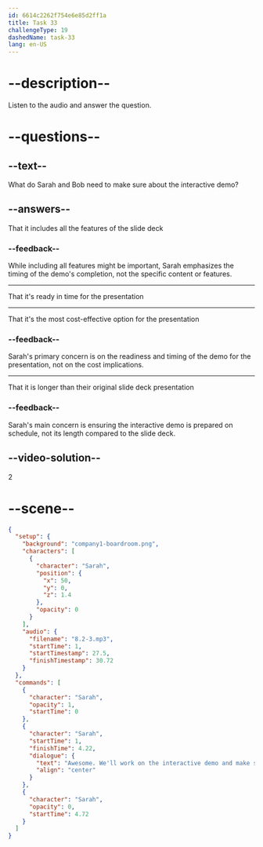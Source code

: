 ```yaml
---
id: 6614c2262f754e6e85d2ff1a
title: Task 33
challengeType: 19
dashedName: task-33
lang: en-US
---
```


<!-- (Audio) Sarah: Awesome. We'll work on the interactive demo and make sure it's ready in time. -->

# --description--

Listen to the audio and answer the question.

# --questions--

## --text--

What do Sarah and Bob need to make sure about the interactive demo?

## --answers--

That it includes all the features of the slide deck

### --feedback--

While including all features might be important, Sarah emphasizes the timing of the demo's completion, not the specific content or features.

---

That it's ready in time for the presentation

---

That it's the most cost-effective option for the presentation

### --feedback--

Sarah's primary concern is on the readiness and timing of the demo for the presentation, not on the cost implications.

---

That it is longer than their original slide deck presentation

### --feedback--

Sarah's main concern is ensuring the interactive demo is prepared on schedule, not its length compared to the slide deck.

## --video-solution--

2

# --scene--

```json
{
  "setup": {
    "background": "company1-boardroom.png",
    "characters": [
      {
        "character": "Sarah",
        "position": {
          "x": 50,
          "y": 0,
          "z": 1.4
        },
        "opacity": 0
      }
    ],
    "audio": {
      "filename": "8.2-3.mp3",
      "startTime": 1,
      "startTimestamp": 27.5,
      "finishTimestamp": 30.72
    }
  },
  "commands": [
    {
      "character": "Sarah",
      "opacity": 1,
      "startTime": 0
    },
    {
      "character": "Sarah",
      "startTime": 1,
      "finishTime": 4.22,
      "dialogue": {
        "text": "Awesome. We'll work on the interactive demo and make sure it's ready in time.",
        "align": "center"
      }
    },
    {
      "character": "Sarah",
      "opacity": 0,
      "startTime": 4.72
    }
  ]
}
```
